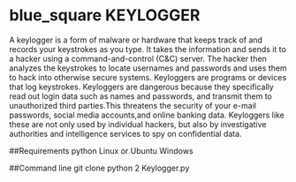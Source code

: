 # blue_square KEYLOGGER
A keylogger is a form of malware or hardware that keeps track of and records your keystrokes as you type. It takes the information and sends it to a hacker using a command-and-control (C&C) server. The hacker then analyzes the keystrokes to locate usernames and passwords and uses them to hack into otherwise secure systems. Keyloggers are programs or devices that log keystrokes.                                    Keyloggers are dangerous because they specifically read out login data such as names and passwords, and transmit them to unauthorized third parties.This threatens the security of your e-mail passwords, social media accounts,and online banking data. Keyloggers like these are not only used by individual hackers, but also by investigative authorities and intelligence services to spy on confidential data.

##Requirements
python
Linux or Ubuntu
Windows

##Command line 
git clone
python 2 Keylogger.py
